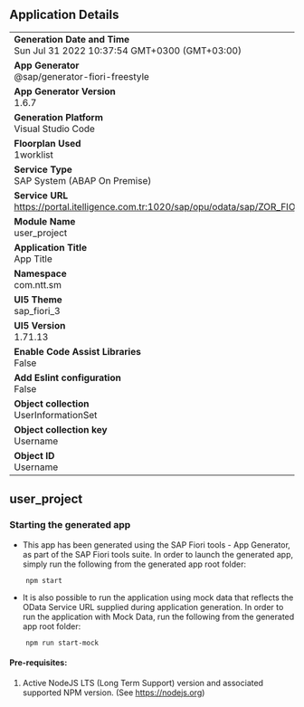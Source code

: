 ## Application Details
|               |
| ------------- |
|**Generation Date and Time**<br>Sun Jul 31 2022 10:37:54 GMT+0300 (GMT+03:00)|
|**App Generator**<br>@sap/generator-fiori-freestyle|
|**App Generator Version**<br>1.6.7|
|**Generation Platform**<br>Visual Studio Code|
|**Floorplan Used**<br>1worklist|
|**Service Type**<br>SAP System (ABAP On Premise)|
|**Service URL**<br>https://portal.itelligence.com.tr:1020/sap/opu/odata/sap/ZOR_FIO_EDU_PRJ_SRV
|**Module Name**<br>user_project|
|**Application Title**<br>App Title|
|**Namespace**<br>com.ntt.sm|
|**UI5 Theme**<br>sap_fiori_3|
|**UI5 Version**<br>1.71.13|
|**Enable Code Assist Libraries**<br>False|
|**Add Eslint configuration**<br>False|
|**Object collection**<br>UserInformationSet|
|**Object collection key**<br>Username|
|**Object ID**<br>Username|

## user_project



### Starting the generated app

-   This app has been generated using the SAP Fiori tools - App Generator, as part of the SAP Fiori tools suite.  In order to launch the generated app, simply run the following from the generated app root folder:

```
    npm start
```

- It is also possible to run the application using mock data that reflects the OData Service URL supplied during application generation.  In order to run the application with Mock Data, run the following from the generated app root folder:

```
    npm run start-mock
```

#### Pre-requisites:

1. Active NodeJS LTS (Long Term Support) version and associated supported NPM version.  (See https://nodejs.org)


